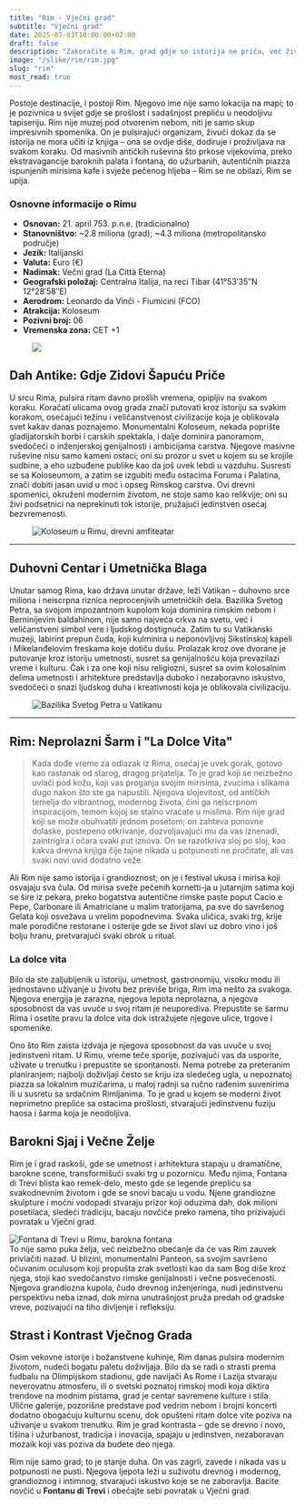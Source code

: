 ```yaml
---
title: "Rim - Vječni grad"
subtitle: "Vječni grad"
date: 2025-07-03T10:00:00+02:00
draft: false
description: "Zakoračite u Rim, grad gdje se istorija ne priča, već živi na svakom koraku. Otkrijte autentični duh Vječnog Grada."
image: "/slike/rim/rim.jpg"
slug: "rim"
most_read: true
---
```


<p class="intro-paragraph">Postoje destinacije, i postoji Rim. Njegovo ime nije samo lokacija na mapi; to je pozivnica u svijet gdje se prošlost i sadašnjost prepliću u neodoljivu tapiseriju. <span class="highlight-text">Rim</span> nije muzej pod otvorenim nebom, niti je samo skup impresivnih spomenika. On je pulsirajući organizam, živući dokaz da se istorija ne mora učiti iz knjiga – ona se ovdje diše, dodiruje i proživljava na svakom koraku. Od masivnih antičkih ruševina što prkose vijekovima, preko ekstravagancije baroknih palata i fontana, do užurbanih, autentičnih piazza ispunjenih mirisima kafe i svježe pečenog hljeba – Rim se ne obilazi, Rim se upija.</p>


<div class="content-with-image-layout">
    <div class="info-box-container">
        <h3>  Osnovne informacije o Rimu </h3>
        <ul>
            <li><strong>Osnovan:</strong> 21. april 753. p.n.e. (tradicionalno)</li>
            <li><strong>Stanovništvo:</strong> ~2.8 miliona (grad); ~4.3 miliona (metropolitansko područje)</li>
            <li><strong>Jezik:</strong> Italijanski</li>
            <li><strong>Valuta:</strong> Euro (€)</li>
            <li><strong>Nadimak:</strong> Večni grad (La Città Eterna)</li>
            <li><strong>Geografski položaj:</strong> Centralna Italija, na reci Tibar (41°53′35″N 12°28′58″E)</li>
            <li><strong>Aerodrom:</strong> Leonardo da Vinči - Fiumicini (FCO)</li>
            <li><strong>Atrakcija:</strong> Koloseum</li>
            <li><strong>Pozivni broj:</strong> 06</li>
            <li><strong>Vremenska zona:</strong> CET +1</li>
        </ul>
    </div>
    <figure class="article-image-box">
        <img src="/slike/rim/rim1.jpg">
    </figure>
</div>

## Dah Antike: Gdje Zidovi Šapuću Priče

U srcu Rima, pulsira ritam davno prošlih vremena, opipljiv na svakom koraku. Koračati ulicama ovog grada znači putovati kroz istoriju sa svakim korakom, osećajući težinu i veličanstvenost civilizacije koja je oblikovala svet kakav danas poznajemo. Monumentalni <span class="highlight-text">Koloseum</span>, nekada poprište gladijatorskih borbi i carskih spektakla, i dalje dominira panoramom, svedočeći o inženjerskoj genijalnosti i ambicijama carstva. Njegove masivne ruševine nisu samo kameni ostaci; oni su prozor u svet u kojem su se krojile sudbine, a eho uzbuđene publike kao da još uvek lebdi u vazduhu. Susresti se sa Koloseumom, a zatim se izgubiti među ostacima Foruma i Palatina, znači dobiti jasan uvid u moć i opseg Rimskog carstva. Ovi drevni spomenici, okruženi modernim životom, ne stoje samo kao relikvije; oni su živi podsetnici na neprekinuti tok istorije, pružajući jedinstven osećaj bezvremenosti.

<figure class="article-image-box">
  <img src="/slike/rim/koloseum.jpg" alt="Koloseum u Rimu, drevni amfiteatar" loading="lazy">
</figure>

---

## Duhovni Centar i Umetnička Blaga

Unutar samog Rima, kao država unutar države, leži <span class="highlight-text">Vatikan</span> – duhovno srce miliona i neiscrpna riznica neprocenjivih umetničkih dela. Bazilika Svetog Petra, sa svojom impozantnom kupolom koja dominira rimskim nebom i Berninijevim baldahinom, nije samo najveća crkva na svetu, već i veličanstveni simbol vere i ljudskog dostignuća. Zatim tu su Vatikanski muzeji, labirint prepun čuda, koji kulminira u neponovljivoj Sikstinskoj kapeli i Mikelanđelovim freskama koje dotiču dušu. Prolazak kroz ove dvorane je putovanje kroz istoriju umetnosti, susret sa genijalnošću koja prevazilazi vreme i kulturu. Čak i za one koji nisu religiozni, susret sa ovim kolosalnim delima umetnosti i arhitekture predstavlja duboko i nezaboravno iskustvo, svedočeći o snazi ljudskog duha i kreativnosti koja je oblikovala civilizaciju.

<figure class="article-image-box">
  <img src="/slike/rim/vatikan.jpg" alt="Bazilika Svetog Petra u Vatikanu" loading="lazy">
</figure>

---

## Rim: Neprolazni Šarm i "La Dolce Vita"

> Kada dođe vreme za odlazak iz Rima, osećaj je uvek gorak, gotovo kao rastanak od starog, dragog prijatelja. To je grad koji se neizbežno uvlači pod kožu, koji vas proganja svojim mirisima, zvucima i slikama dugo nakon što ste ga napustili. Njegova slojevitost, od antičkih temelja do vibrantnog, modernog života, čini ga neiscrpnom inspiracijom, temom kojoj se stalno vraćate u mislima. Rim nije grad koji se može obuhvatiti jednom posetom; on zahteva ponovne dolaske, postepeno otkrivanje, dozvoljavajući mu da vas iznenadi, zaintrigira i očara svaki put iznova. On se razotkriva sloj po sloj, kao kakva drevna knjiga čije tajne nikada u potpunosti ne pročitate, ali vas svaki novi uvid dodatno veže.

Ali Rim nije samo istorija i grandioznost; on je i festival ukusa i mirisa koji osvajaju sva čula. Od mirisa sveže pečenih kornetti-ja u jutarnjim satima koji se šire iz pekara, preko bogatstva autentične rimske paste poput <span class="highlight-text">Cacio e Pepe, Carbonare ili Amatriciane</span> u malim tratorijama, pa sve do savršenog Gelata koji osvežava u vrelim popodnevima. Svaka uličica, svaki trg, krije male porodične restorane i osterije gde se život slavi uz dobro vino i još bolju hranu, pretvarajući svaki obrok u ritual.

 <div class="tip-box">
   <h3>La dolce vita</h3>
   <p>Bilo da ste zaljubljenik u istoriju, umetnost, gastronomiju, visoku modu ili jednostavno uživanje u životu bez previše briga, Rim ima nešto za svakoga. Njegova energija je zarazna, njegova lepota neprolazna, a njegova sposobnost da vas uvuče u svoj ritam je neuporediva. Prepustite se šarmu Rima i osetite pravu la dolce vita dok istražujete njegove ulice, trgove i spomenike.</p>
</div>

Ono što Rim zaista izdvaja je njegova sposobnost da vas uvuče u svoj jedinstveni ritam. U Rimu, vreme teče sporije, pozivajući vas da usporite, uživate u trenutku i prepustite se spontanosti. Nema potrebe za preteranim planiranjem; najbolji doživljaji često se kriju iza sledećeg ugla, u nepoznatoj piazza sa lokalnim muzičarima, u maloj radnji sa ručno rađenim suvenirima ili u susretu sa srdačnim Rimljanima. To je grad u kojem se moderni život neprimetno prepliće sa ostacima prošlosti, stvarajući jedinstvenu fuziju haosa i šarma koja je neodoljiva.


## Barokni Sjaj i Večne Želje

Rim je i grad raskoši, gde se umetnost i arhitektura stapaju u dramatične, barokne scene, transformišući svaki trg u pozornicu. Među njima, <span class="highlight-text">Fontana di Trevi</span> blista kao remek-delo, mesto gde se legende prepliću sa svakodnevnim životom i gde se snovi bacaju u vodu. Njene grandiozne skulpture i moćni vodopadi stvaraju prizor koji oduzima dah, dok milioni posetilaca, sledeći tradiciju, bacaju novčiće preko ramena, tiho prizivajući povratak u <span class="highlight-text">Vječni grad</span>.
<figure class="article-image-box" style="margin: 0;">
      <img src="/slike/rim/trevi.jpg" alt="Fontana di Trevi u Rimu, barokna fontana" loading="lazy">
    </figure>
 To nije samo puka želja, već neizbežno obećanje da će vas Rim zauvek privlačiti nazad. U blizini, monumentalni <span class="highlight-text">Panteon</span>, sa svojim savršeno očuvanim oculusom koji propušta zrak svetlosti kao da sam Bog diše kroz njega, stoji kao svedočanstvo rimske genijalnosti i večne posvećenosti. Njegova grandiozna kupola, čudo drevnog inženjeringa, nudi jedinstvenu perspektivu neba iznad, dok mirna unutrašnjost pruža predah od gradske vreve, pozivajući na tiho divljenje i refleksiju.

## Strast i Kontrast Vječnog Grada

Osim vekovne istorije i božanstvene kuhinje, Rim danas pulsira modernim životom, nudeći bogatu paletu doživljaja. Bilo da se radi o strasti prema fudbalu na Olimpijskom stadionu, gde navijači <span class="highlight-text">As Rome</span> i <span class="highlight-text">Lazija</span> stvaraju neverovatnu atmosferu, ili o svetski poznatoj rimskoj modi koja diktira trendove na modnim pistama, grad je centar savremene kulture i stila. Ulične galerije, pozorišne predstave pod vedrim nebom i brojni koncerti dodatno obogaćuju kulturnu scenu, dok opušteni ritam dolce vite poziva na uživanje u svakom trenutku. Rim je grad kontrasta – gde se drevno i novo, tišina i užurbanost, tradicija i inovacija, spajaju u jedinstven, nezaboravan mozaik koji vas poziva da budete deo njega.</p>

Rim nije samo grad; to je stanje duha. On vas zagrli, zavede i nikada vas u potpunosti ne pusti. Njegova ljepota leži u suživotu drevnog i modernog, grandioznog i intimnog, stvarajući iskustvo koje se ne zaboravlja.
Bacite novčić u **Fontanu di Trevi** i obećajte sebi povratak u <span class="highlight-text">Vječni grad</span>.
